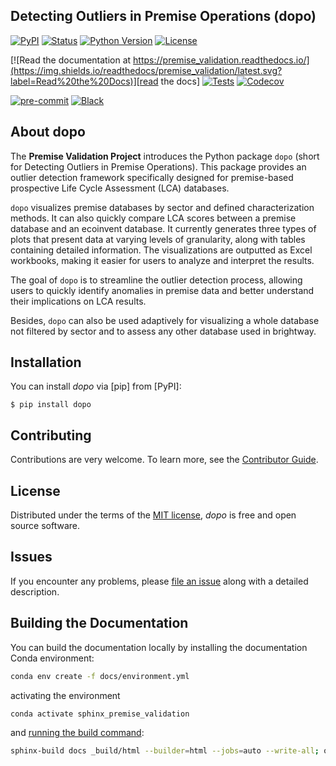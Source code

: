 ## Detecting Outliers in Premise Operations (dopo)

[![PyPI](https://img.shields.io/pypi/v/premise_validation.svg)][pypi status]
[![Status](https://img.shields.io/pypi/status/premise_validation.svg)][pypi status]
[![Python Version](https://img.shields.io/pypi/pyversions/premise_validation)][pypi status]
[![License](https://img.shields.io/pypi/l/premise_validation)][license]

[![Read the documentation at https://premise_validation.readthedocs.io/](https://img.shields.io/readthedocs/premise_validation/latest.svg?label=Read%20the%20Docs)][read the docs]
[![Tests](https://github.com/cafriedb/premise_validation/actions/workflows/python-test.yml/badge.svg)][tests]
[![Codecov](https://codecov.io/gh/cafriedb/premise_validation/branch/main/graph/badge.svg)][codecov]

[![pre-commit](https://img.shields.io/badge/pre--commit-enabled-brightgreen?logo=pre-commit&logoColor=white)][pre-commit]
[![Black](https://img.shields.io/badge/code%20style-black-000000.svg)][black]

[pypi status]: https://pypi.org/project/premise_validation/
[read the docs]: https://premise_validation.readthedocs.io/
[tests]: https://github.com/cafriedb/premise_validation/actions?workflow=Tests
[codecov]: https://app.codecov.io/gh/cafriedb/premise_validation
[pre-commit]: https://github.com/pre-commit/pre-commit
[black]: https://github.com/psf/black

## About dopo
The **Premise Validation Project** introduces the Python package ``dopo`` (short for Detecting Outliers in Premise Operations). This package provides an outlier detection framework specifically designed for premise-based prospective Life Cycle Assessment (LCA) databases.

``dopo`` visualizes premise databases by sector and defined characterization methods. It can also quickly compare LCA scores between a premise database and an ecoinvent database. It currently generates three types of plots that present data at varying levels of granularity, along with tables containing detailed information. The visualizations are outputted as Excel workbooks, making it easier for users to analyze and interpret the results.

The goal of ``dopo`` is to streamline the outlier detection process, allowing users to quickly identify anomalies in premise data and better understand their implications on LCA results.

Besides, ``dopo`` can also be used adaptively for visualizing a whole database not filtered by sector and to assess any other database used in brightway.

## Installation

You can install _dopo_ via [pip] from [PyPI]:

```console
$ pip install dopo
```

## Contributing

Contributions are very welcome.
To learn more, see the [Contributor Guide][Contributor Guide].

## License

Distributed under the terms of the [MIT license][License],
_dopo_ is free and open source software.

## Issues

If you encounter any problems,
please [file an issue][Issue Tracker] along with a detailed description.


<!-- github-only -->

[command-line reference]: https://premise_validation.readthedocs.io/en/latest/usage.html
[License]: https://github.com/cafriedb/premise_validation/blob/main/LICENSE
[Contributor Guide]: https://github.com/cafriedb/premise_validation/blob/main/CONTRIBUTING.md
[Issue Tracker]: https://github.com/cafriedb/premise_validation/issues


## Building the Documentation

You can build the documentation locally by installing the documentation Conda environment:

```bash
conda env create -f docs/environment.yml
```

activating the environment

```bash
conda activate sphinx_premise_validation
```

and [running the build command](https://www.sphinx-doc.org/en/master/man/sphinx-build.html#sphinx-build):

```bash
sphinx-build docs _build/html --builder=html --jobs=auto --write-all; open _build/html/index.html
```
